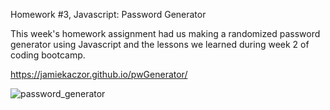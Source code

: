 Homework #3, Javascript: Password Generator

This week's homework assignment had us making a randomized password generator using Javascript and the lessons we learned during week 2 of coding bootcamp.

https://jamiekaczor.github.io/pwGenerator/

![password_generator](https://user-images.githubusercontent.com/81574536/117557809-f0d9c380-b044-11eb-9d17-b2af61074852.png)
